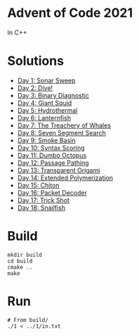 # Advent of Code 2021

In C++

# Solutions
- [Day 1: Sonar Sweep](1/solution.cpp)
- [Day 2: Dive!](2/solution.cpp)
- [Day 3: Binary Diagnostic](3/solution.cpp)
- [Day 4: Giant Squid](4/solution.cpp)
- [Day 5: Hydrothermal](5/solution.cpp)
- [Day 6: Lanternfish](6/solution.cpp)
- [Day 7: The Treachery of Whales](7/solution.cpp)
- [Day 8: Seven Segment Search](8/solution.cpp)
- [Day 9: Smoke Basin](9/solution.cpp)
- [Day 10: Syntax Scoring](10/solution.cpp)
- [Day 11: Dumbo Octopus](11/solution.cpp)
- [Day 12: Passage Pathing](12/solution.cpp)
- [Day 13: Transparent Origami](13/solution.cpp)
- [Day 14: Extended Polymerization](14/solution.cpp)
- [Day 15: Chiton](15/solution.cpp)
- [Day 16: Packet Decoder](16/solution.cpp)
- [Day 17: Trick Shot](17/solution.cpp)
- [Day 18: Snailfish](18/solution.cpp)

# Build

```
mkdir build
cd build
cmake ..
make
```

# Run

```
# From build/
./1 < ../1/in.txt
```
